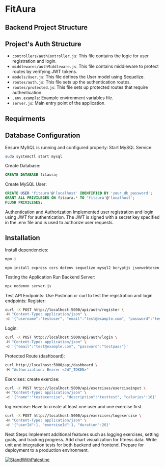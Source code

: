 # FitAura
## Backend Project Structure

## Project's Auth Structure

- `controllers/authController.js`: This file contains the logic for user registration and login.
- `middlewares/authMiddleware.js`: This file contains middleware to protect routes by verifying JWT tokens.
- `models/User.js`: This file defines the User model using Sequelize.
- `routes/auth.js`: This file sets up the authentication routes.
- `routes/protected.js`: This file sets up protected routes that require authentication.
- `.env.example`: Example environment variables file.
- `server.js`: Main entry point of the application.

## Requirments

## Database Configuration
Ensure MySQL is running and configured properly:
Start MySQL Service:
```bash
sudo systemctl start mysql
```
Create Database:
```sql
CREATE DATABASE fitaura;
```
Create MySQL User:
```sql
CREATE USER 'fitaura'@'localhost' IDENTIFIED BY 'your_db_password';
GRANT ALL PRIVILEGES ON fitaura.* TO 'fitaura'@'localhost';
FLUSH PRIVILEGES;
```
Authentication and Authorization
Implemented user registration and login using JWT for authentication. The JWT is signed with a secret key specified in the .env file and is used to authorize user requests.

## Installation

Install dependencies:
```bash
npm i
```

```
npm install express cors dotenv sequelize mysql2 bcryptjs jsonwebtoken
```

Testing the Application
Run Backend Server:
```bash
npx nodemon server.js
```
Test API Endpoints:
Use Postman or curl to test the registration and login endpoints:
Register:
```bash
curl -X POST http://localhost:5000/api/auth/register \
-H "Content-Type: application/json" \
-d '{"username":"testuser", "email":"test@example.com", "password":"testpass"}'
```
Login:
```bash
curl -X POST http://localhost:5000/api/auth/login \
-H "Content-Type: application/json" \
-d '{"email":"test@example.com", "password":"testpass"}'
```
Protected Route (dashboard):
```bash
curl http://localhost:5000/api/dashboard \
-H "Authorization: Bearer <JWT_TOKEN>"
```

Exercises:
create exercise:
```bash
curl -X POST http://localhost:5000/api/exercises/exerciseinput \
-H "Content-Type: application/json" \
-d '{"name":"testexercise", "description":"testtest", "calories":10}'
```
log exercise:
Have to create at least one user and one exercise first.
```bash
curl -X POST http://localhost:5000/api/exercises/logexercise \
-H "Content-Type: application/json" \
-d '{"userId":1, "exerciseId":1, "duration":20}'
```

Next Steps
Implement additional features such as logging exercises, setting goals, and tracking progress.
Add chart visualization for fitness data.
Write unit and integration tests for both backend and frontend.
Prepare for deployment to a production environment.

[![StandWithPalestine](https://raw.githubusercontent.com/Safouene1/support-palestine-banner/master/StandWithPalestine.svg)](https://techforpalestine.org/learn-more)
